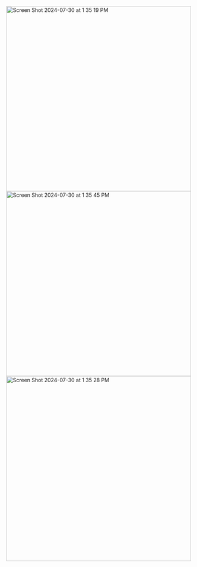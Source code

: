 <img width="498" alt="Screen Shot 2024-07-30 at 1 35 19 PM" src="https://github.com/user-attachments/assets/40210700-f820-4c79-a8dc-26bbfc0a2783">
<img width="498" alt="Screen Shot 2024-07-30 at 1 35 45 PM" src="https://github.com/user-attachments/assets/1eebb53f-e8ec-445a-9196-a72702d678f2">
<img width="498" alt="Screen Shot 2024-07-30 at 1 35 28 PM" src="https://github.com/user-attachments/assets/9fbbc536-b818-4780-8e3d-f0ef76ee2b39">
